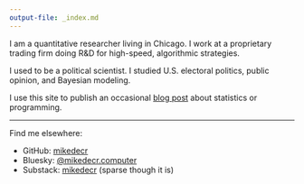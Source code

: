 ```yaml
---
output-file: _index.md
---
```



I am a quantitative researcher living in Chicago.
I work at a proprietary trading firm doing R&D for high-speed, algorithmic strategies.

I used to be a political scientist.
I studied U.S. electoral politics, public opinion, and Bayesian modeling.

I use this site to publish an occasional [blog post](blog) about statistics or programming.

------------------------------------------------------------------------

Find me elsewhere:

-   GitHub: [mikedecr](https://www.github.com/mikedecr)
-   Bluesky: [@mikedecr.computer](https://bsky.app/profile/mikedecr.computer)
-   Substack: [mikedecr](https://substack.com/@mikedecr) (sparse though it is)
